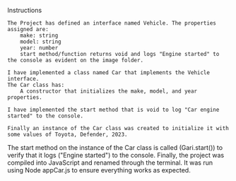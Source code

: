 Instructions

    The Project has defined an interface named Vehicle. The properties assigned are:
        make: string
        model: string
        year: number
        start method/function returns void and logs "Engine started" to the console as evident on the image folder.

    I have implemented a class named Car that implements the Vehicle interface.
    The Car class has:
        A constructor that initializes the make, model, and year properties.

    I have implemented the start method that is void to log "Car engine started" to the console.

    Finally an instance of the Car class was created to initialize it with some values of Toyota, Defender, 2023.

The start method on the instance of the Car class is called (Gari.start()) to verify that it logs ("Engine started") to the console.
Finally, the project was compiled into JavaScript and renamed through the terminal. It was run using Node appCar.js to ensure everything works as expected.
